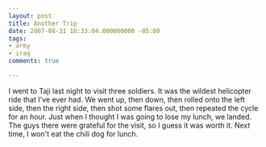 ```yaml
---
layout: post
title: Another Trip
date: 2007-08-31 16:33:04.000000000 -05:00
tags:
- army
- iraq 
comments: true

---
```

<p>I went to Taji last night to visit three soldiers. It was the wildest helicopter ride that I've ever had. We went up, then down, then rolled onto the left side, then the right side, then shot some flares out, then repeated the cycle for an hour. Just when I thought I was going to lose my lunch, we landed. The guys there were grateful for the visit, so I guess it was worth it. Next time, I won't eat the chili dog for lunch.</p>
